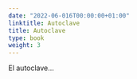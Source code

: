 ```yaml
---
date: "2022-06-016T00:00:00+01:00"
linktitle: Autoclave
title: Autoclave
type: book
weight: 3
---
```


El autoclave...